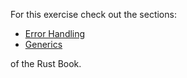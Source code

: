 For this exercise check out the sections:
- [Error Handling](https://doc.rust-lang.org/book/ch09-02-recoverable-errors-with-result.html) 
- [Generics](https://doc.rust-lang.org/book/ch10-01-syntax.html) 

of the Rust Book.
